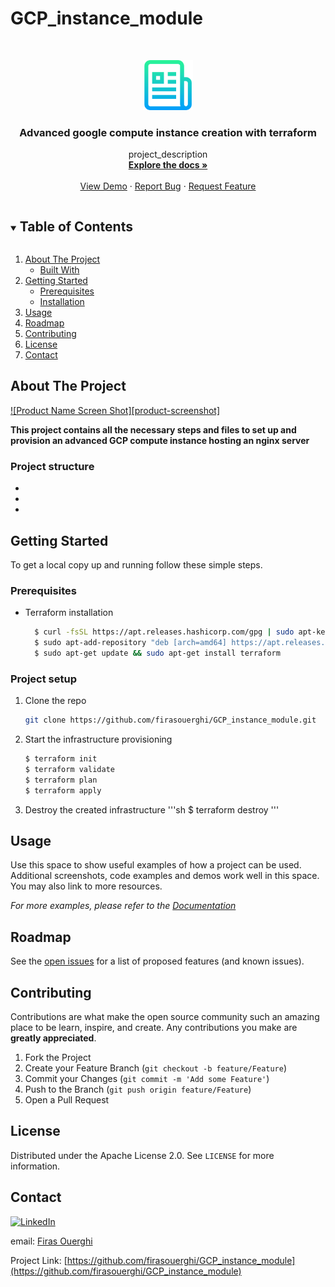 # GCP_instance_module



<!---[![Contributors][contributors-shield]][contributors-url]
[![Forks][forks-shield]][forks-url]
[![Stargazers][stars-shield]][stars-url]
[![Issues]][issues-url]
[![MIT License]][license-url]-->

<!-- PROJECT LOGO -->
<br />
<p align="center">
  <a href="https://github.com/firasouerghi/GCP_instance_module">
    <img src="images/logo.png" alt="Logo" width="80" height="80">
  </a>

  <h3 align="center">Advanced google compute instance creation with terraform</h3>

  <p align="center">
    project_description
    <br />
    <a href="https://github.com/firasouerghi/GCP_instance_module"><strong>Explore the docs »</strong></a>
    <br />
    <br />
    <a href="https://github.com/firasouerghi/GCP_instance_module">View Demo</a>
    ·
    <a href="https://github.com/firasouerghi/GCP_instance_module/issues">Report Bug</a>
    ·
    <a href="https://github.com/firasouerghi/GCP_instance_module/issues">Request Feature</a>
  </p>
</p>



<!-- TABLE OF CONTENTS -->
<details open="open">
  <summary><h2 style="display: inline-block">Table of Contents</h2></summary>
  <ol>
    <li>
      <a href="#about-the-project">About The Project</a>
      <ul>
        <li><a href="#project structure">Built With</a></li>
      </ul>
    </li>
    <li>
      <a href="#getting-started">Getting Started</a>
      <ul>
        <li><a href="#prerequisites">Prerequisites</a></li>
        <li><a href="#project setup">Installation</a></li>
      </ul>
    </li>
    <li><a href="#usage">Usage</a></li>
    <li><a href="#roadmap">Roadmap</a></li>
    <li><a href="#contributing">Contributing</a></li>
    <li><a href="#license">License</a></li>
    <li><a href="#contact">Contact</a></li>
  </ol>
</details>



<!-- ABOUT THE PROJECT -->
## About The Project

[![Product Name Screen Shot][product-screenshot]](https://example.com)

**This project contains all the necessary steps and files to set up and provision an advanced GCP compute instance hosting an nginx server**


### Project structure

* []()
* []()
* []()



<!-- GETTING STARTED -->
## Getting Started

To get a local copy up and running follow these simple steps.

### Prerequisites

* Terraform installation
  ```sh
    $ curl -fsSL https://apt.releases.hashicorp.com/gpg | sudo apt-key add -
    $ sudo apt-add-repository "deb [arch=amd64] https://apt.releases.hashicorp.com $(lsb_release -cs) main"
    $ sudo apt-get update && sudo apt-get install terraform
  ```

### Project setup

1. Clone the repo
   ```sh
   git clone https://github.com/firasouerghi/GCP_instance_module.git
   ```
2. Start the infrastructure provisioning
   ```sh
   $ terraform init
   $ terraform validate
   $ terraform plan
   $ terraform apply
   ```
3. Destroy the created infrastructure
   '''sh
      $ terraform destroy
   '''



<!-- USAGE EXAMPLES -->
## Usage

Use this space to show useful examples of how a project can be used. Additional screenshots, code examples and demos work well in this space. You may also link to more resources.

_For more examples, please refer to the [Documentation](https://example.com)_



<!-- ROADMAP -->
## Roadmap

See the [open issues](https://github.com/firasouerghi/GCP_instance_module/issues) for a list of proposed features (and known issues).



<!-- CONTRIBUTING -->
## Contributing

Contributions are what make the open source community such an amazing place to be learn, inspire, and create. Any contributions you make are **greatly appreciated**.

1. Fork the Project
2. Create your Feature Branch (`git checkout -b feature/Feature`)
3. Commit your Changes (`git commit -m 'Add some Feature'`)
4. Push to the Branch (`git push origin feature/Feature`)
5. Open a Pull Request



<!-- LICENSE -->
## License

Distributed under the Apache License 2.0. See `LICENSE` for more information.



<!-- CONTACT -->
## Contact
[![LinkedIn][linkedin-shield]][linkedin-url]

email: [Firas Ouerghi](mailto:ouerghifir@gmail.com) 

Project Link: [https://github.com/firasouerghi/GCP_instance_module](https://github.com/firasouerghi/GCP_instance_module)



<!-- ACKNOWLEDGEMENTS 
## Acknowledgements

* []()-->





<!-- MARKDOWN LINKS & IMAGES -->
<!-- https://www.markdownguide.org/basic-syntax/#reference-style-links -->
[contributors-shield]: https://img.shields.io/github/contributors/github_username/repo.svg?style=for-the-badge
[contributors-url]: https://github.com/firasouerghi/
[forks-shield]: https://img.shields.io/github/forks/github_username/repo.svg?style=for-the-badge
[forks-url]: https://github.com/github_username/repo/network/members
[stars-shield]: https://img.shields.io/github/stars/github_username/repo.svg?style=for-the-badge
[stars-url]: https://github.com/github_username/repo/stargazers
[issues-shield]: https://img.shields.io/github/issues/github_username/repo.svg?style=for-the-badge
[license-shield]: https://img.shields.io/github/license/github_username/repo.svg?style=for-the-badge
[linkedin-shield]: https://img.shields.io/badge/-LinkedIn-black.svg?style=for-the-badge&logo=linkedin&colorB=555


[issues-url]: https://github.com/firasouerghi/GCP_instance_module/issues
[license-url]: https://github.com/firasouerghi/GCP_instance_module/blob/main/LICENSE
[linkedin-url]: https://linkedin.com/in/firas-ouerghi/
